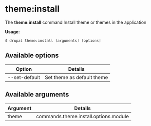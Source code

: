 # theme:install
The **theme:install** command Install theme or themes in the application

**Usage:**
```
$ drupal theme:install [arguments] [options] 
```

## Available options
Option | Details
-------|-------------
--set-default | Set theme as default theme

## Available arguments
Argument | Details
---------|-------------
theme | commands.theme.install.options.module
